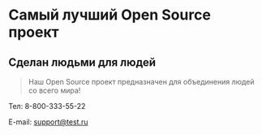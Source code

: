 # Самый лучший Open Source проект

## Сделан людьми для людей

> Наш Open Source проект предназначен для объединения людей со всего мира!


Тел: 8-800-333-55-22

E-mail: [support@test.ru](support@test.ru)
